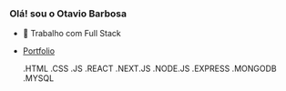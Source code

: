 ### Olá! sou o Otavio Barbosa

- 🔭 Trabalho com Full Stack

- [Portfolio](https://devebarbosa.com/)

  .HTML
  .CSS
  .JS
  .REACT
  .NEXT.JS
  .NODE.JS
  .EXPRESS
  .MONGODB
  .MYSQL
